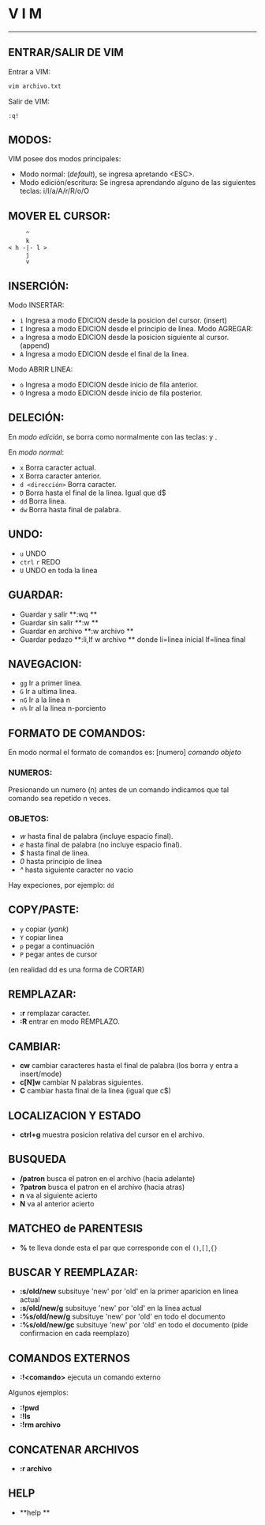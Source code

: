 # V I M

>

---

## ENTRAR/SALIR DE VIM
Entrar a VIM: 
```bash
vim archivo.txt 
```

Salir de VIM: 
```vim
:q! 
```

## MODOS:
VIM posee dos modos principales:
- Modo normal: (*default*), se ingresa apretando \<ESC\>.
- Modo edición/escritura: Se ingresa aprendando alguno de las siguientes teclas: i/I/a/A/r/R/o/O

## MOVER EL CURSOR: 

	     ^    
	     k    
	< h -|- l >	
	     j    
	     v     

## INSERCIÓN:
Modo INSERTAR:
- ``i`` Ingresa a modo EDICION desde la posicion del cursor. (insert)
- ``I`` Ingresa a modo EDICION desde el principio de linea.
Modo AGREGAR:
- ``a`` Ingresa a modo EDICION desde la posicion siguiente al cursor. (append)
- ``A`` Ingresa a modo EDICION desde el final de la linea.

Modo ABRIR LINEA:
- ``o`` Ingresa a modo EDICION desde inicio de fila anterior.
- ``O`` Ingresa a modo EDICION desde inicio de fila posterior.		

## DELECIÓN:
En *modo edición*, se borra como normalmente con las teclas: *<supr>* y *<del>*.

En *modo normal*:
- ``x`` Borra caracter actual.
- ``X`` Borra caracter anterior.
- ``d <dirección>`` Borra caracter.
- ``D`` Borra hasta el final de la linea. Igual que d$
- ``dd`` Borra linea.
- ``dw`` Borra hasta final de palabra.

## UNDO:
- ``u`` UNDO
- ``ctrl`` ``r`` REDO
- ``U`` UNDO en toda la linea

## GUARDAR:

- Guardar y salir    **:wq **
- Guardar sin salir  **:w  **	
- Guardar en archivo **:w archivo **
- Guardar pedazo     **:li,lf w archivo ** donde li=linea inicial lf=linea final 

## NAVEGACION:
- ``gg`` Ir a primer linea.
- ``G``	 Ir a ultima linea.
- ``nG`` Ir a la linea n
- ``n%`` Ir al la linea n-porciento 

## FORMATO DE COMANDOS:
En modo normal el formato de comandos es:
 [numero] *comando* *objeto*

### NUMEROS:
Presionando un numero (n) antes de un comando indicamos que tal comando sea repetido n veces.

### OBJETOS:
- *w* hasta final de palabra (incluye espacio final).
- *e* hasta final de palabra (no incluye espacio final).
- *$* hasta final de linea.
- *0* hasta principio de linea
- *^* hasta siguiente caracter no vacio

Hay expeciones, por ejemplo: ``dd``
		
## COPY/PASTE:
- ``y``	copiar (*yank*)
- ``Y``	copiar linea
- ``p``	pegar a continuación
- ``P``	pegar antes de cursor

(en realidad dd es una forma de CORTAR)
## REMPLAZAR:
- **:r** remplazar caracter.
- **:R** entrar en modo REMPLAZO.

## CAMBIAR:
- **cw**	cambiar caracteres hasta el final de palabra (los borra y entra a insert/mode)
- **c[N]w**	cambiar N palabras siguientes.
- **C**	cambiar hasta final de la linea (igual que c$)

## LOCALIZACION Y ESTADO
- **ctrl+g** 	muestra posicion relativa del cursor en el archivo.

## BUSQUEDA

- **/patron**	busca el patron en el archivo (hacia adelante)
- **?patron**	busca el patron en el archivo (hacia atras)
- **n** va al siguiente acierto		
- **N**	va al anterior  acierto

## MATCHEO de PARENTESIS
- **%**	te lleva donde esta el par que corresponde con el ``()``,``[]``,``{}``		
## BUSCAR Y REEMPLAZAR:

- **:s/old/new** subsituye 'new' por 'old' en la primer aparicion en linea actual
- **:s/old/new/g** subsituye 'new' por 'old' en la linea actual
- **:%s/old/new/g**	subsituye 'new' por 'old' en todo el documento
- **:%s/old/new/gc** subsituye 'new' por 'old' en todo el documento (pide confirmacion en cada reemplazo)

## COMANDOS EXTERNOS

- **:!\<comando\>** ejecuta un comando externo

Algunos ejemplos:
- **:!pwd**
- **:!ls**
- **:!rm archivo**

## CONCATENAR ARCHIVOS
- **:r archivo**

## HELP
- **help **
